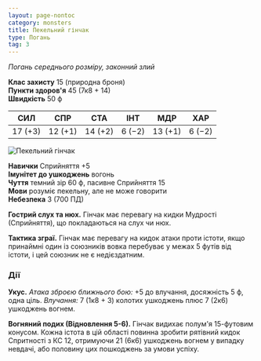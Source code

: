 ```yaml
---
layout: page-nontoc
category: monsters
title: Пекельний гінчак
type: Погань
tag: 3
---
```


_Погань середнього розміру, законний злий_

**Клас захисту** 15 (природна броня)    
**Пункти здоров'я** 45 (7к8 + 14)    
**Швидкість** 50 ф

| СИЛ     | СПР     | СТА     | ІНТ    | МДР     | ХАР    |
| ------- | ------- | ------- | ------ | ------- | ------ |
| 17 (+3) | 12 (+1) | 14 (+2) | 6 (−2) | 13 (+1) | 6 (−2) |

![Пекельний гінчак](https://www.dndbeyond.com/avatars/thumbnails/30788/714/1000/1000/638062180069124280.png)   

**Навички** Сприйняття +5    
**Імунітет до ушкоджень** вогонь    
**Чуття** темний зір 60 ф, пасивне Сприйняття 15    
**Мови** розуміє пекельну, але не може говорити    
**Небезпека** 3 (700 ПД)

**Гострий слух та нюх.** Гінчак має перевагу на кидки Мудрості (Сприйняття), що покладаються на слух чи нюх.    

**Тактика зграї.** Гінчак має перевагу на кидок атаки проти істоти, якщо принаймні один із союзників вовка перебуває у межах 5 футів від істоти, і цей союзник не є недієздатним.

### Дії
**Укус.** _Атака зброєю ближнього бою:_ +5 до влучання, досяжність 5 ф, одна ціль. _Влучання:_ 7 (1к8 + 3) колотих ушкоджень плюс 7 (2к6) ушкоджень вогнем.    

**Вогняний подих (Відновлення 5-6).** Гінчак видихає полум'я 15-футовим конусом. Кожна істота в цій області повинна зробити рятівний кидок Спритності з КС 12, отримуючи 21 (6к6) ушкоджень вогнем у випадку невдачі, або половину цих пошкоджень за умови успіху.
